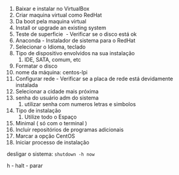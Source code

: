 1. Baixar e instalar no VirtualBox
2. Criar maquina virtual como RedHat
3. Da boot pela maquina virtual
4. Install or upgrade an existing system
5. Teste de superficie  - Verificar se o disco está ok
6. Anaconda - Instalador de sistema para o RedHat
7. Selecionar o Idioma, teclado
8. Tipo de dispositivo envolvidos na sua instalação
	1. IDE, SATA, comum, etc
9. Formatar o disco
10. nome da máquina: centos-lpi
11. Configurar rede - Verificar se a placa de rede está devidamente instalada
12. Selecionar a cidade mais próxima
13. senha do usuário adm do sistema
	1. utilizar senha com numeros letras e simbolos
14. Tipo de instalação
	1. Utilize todo o Espaço
15. Minimal ( só com o terminal )
16. Incluir repositórios de programas adicionais
17. Marcar a opção CentOS
18. Iniciar processo de instalação


desligar o sistema: `shutdown -h now`

h - halt - parar

